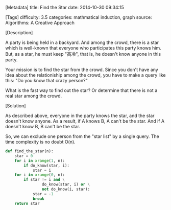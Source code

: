 [Metadata]
title: Find the Star
date: 2014-10-30 09:34:15 

[Tags]
difficulty: 3.5
categories: mathmatical induction, graph
source: Algorithms: A Creative Approach

[Description]

A party is being held in a backyard. And among the crowd, there is a star which is well-known that everyone who participates this party knows him. But, as a star, he must keep "高冷", that is, he doesn't know anyone in this party.

Your mission is to find the star from the crowd. Since you don't have any idea about the relationiship among the crowd, you have to make a query like this: "Do you know that crazy person?"

What is the fast way to find out the star? Or determine that there is not a real star among the crowd.

[Solution]

As described above, everyone in the party knows the star, and the star doesn't know anyone. As a result, if A knows B, A can't be the star. And if A doesn't know B, B can't be the star.

So, we can exclude one person from the "star list" by a single query. The time complexity is no doubt O(n).

```python
def find_the_star(n):
    star = 0
    for i in xrange(1, n):
        if do_know(star, i):
            star = i
    for i in xrange(0, n):
        if star != i and \
                do_know(star, i) or \
                not do_know(i, star):
            star = -1
            break
    return star
        
```
